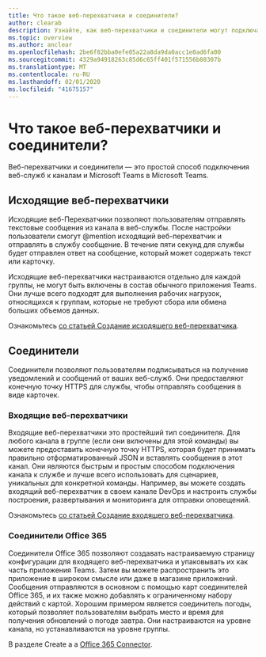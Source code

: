 ```yaml
---
title: Что такое веб-перехватчики и соединители?
author: clearab
description: Узнайте, как веб-перехватчики и соединители могут подключаться к веб-службам в клиенте Teams.
ms.topic: overview
ms.author: anclear
ms.openlocfilehash: 2be6f82bba0efe05a22a8da9da0acc1e0ad6fa00
ms.sourcegitcommit: 4329a94918263c85d6c65ff401f571556b80307b
ms.translationtype: MT
ms.contentlocale: ru-RU
ms.lasthandoff: 02/01/2020
ms.locfileid: "41675157"
---
```

# <a name="what-are-webhooks-and-connectors"></a>Что такое веб-перехватчики и соединители?

Веб-перехватчики и соединители — это простой способ подключения веб-служб к каналам и Microsoft Teams в Microsoft Teams. 

## <a name="outgoing-webhooks"></a>Исходящие веб-перехватчики

Исходящие веб-Перехватчики позволяют пользователям отправлять текстовые сообщения из канала в веб-службы. После настройки пользователи смогут @mention исходящий веб-перехватчик и отправлять в службу сообщение. В течение пяти секунд для службы будет отправлен ответ на сообщение, который может содержать текст или карточку.

Исходящие веб-перехватчики настраиваются отдельно для каждой группы, не могут быть включены в состав обычного приложения Teams. Они лучше всего подходят для выполнения рабочих нагрузок, относящихся к группам, которые не требуют сбора или обмена больших объемов данных.

Ознакомьтесь [со статьей Создание исходящего веб-перехватчика](~/webhooks-and-connectors/how-to/add-outgoing-webhook.md).

## <a name="connectors"></a>Соединители

Соединители позволяют пользователям подписываться на получение уведомлений и сообщений от ваших веб-служб. Они предоставляют конечную точку HTTPS для службы, чтобы отправлять сообщения в виде карточек.

### <a name="incoming-webhooks"></a>Входящие веб-перехватчики

Входящие веб-перехватчики это простейший тип соединителя. Для любого канала в группе (если они включены для этой команды) вы можете предоставить конечную точку HTTPS, которая будет принимать правильно отформатированный JSON и вставлять сообщения в этот канал. Они являются быстрым и простым способом подключения канала к службе и лучше всего использовать для сценариев, уникальных для конкретной команды. Например, вы можете создать входящий веб-перехватчик в своем канале DevOps и настроить службы построения, развертывания и мониторинга для отправки оповещений.

Ознакомьтесь [со статьей Создание входящего веб-перехватчика](~/webhooks-and-connectors/how-to/add-incoming-webhook.md).

### <a name="office-365-connectors"></a>Соединители Office 365

Соединители Office 365 позволяют создавать настраиваемую страницу конфигурации для входящего веб-перехватчика и упаковывать их как часть приложения Teams. Затем вы можете распространить это приложение в широком смысле или даже в магазине приложений. Сообщения отправляются в основном с помощью карт соединителей Office 365, и их также можно добавлять к ограниченному набору действий с картой. Хорошим примером является соединитель погоды, который позволяет пользователям выбрать место и время для получения обновлений о погоде завтра. Они настраиваются на уровне канала, но устанавливаются на уровне группы.

В разделе Create a a [Office 365 Connector](~/webhooks-and-connectors/how-to/connectors-creating.md).